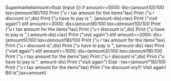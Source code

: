 Supermarketamount=float (input ())
if amount>=5000:
   dis=(amount*10)/100
   tax=(amount*18)/100
    Print ("u r tax amount for the items"tax)
   Print ("u r discount is",dis)
   Print ("u have to pay is ", (amount-dis)+tax)
   Print ("visit again")
elif amount>=3000:
   dis=(amount*8)/100
   tax=(amount*10)/100
    Print ("u r tax amount for the items"tax)
   Print ("u r discount is",dis)
   Print ("u have to pay is ",( amount-dis)+tax)
   Print ("visit again")
elif amount>=2000:
    dis=(amount*5)/100
    tax=(amount*18)/100
    Print ("u r tax amount for the items"tax)
   Print ("u r discount is",dis)
   Print ("u have to pay is ", (amount-dis)-tax)
   Print ("visit again")
elif amount>=1000:
   dis=(amount*3)/100
    tax=(amount*18)/100
    Print ("u r tax amount for the items"tax)
   Print ("u r discount is",dis)
   Print ("u have to pay is ", amount-dis)
   Print ("visit again")
Else :
     tax=(amount*18)/100
    Print ("u r tax amount for the items"tax)
    Print ("no discount sry!!! Visit again! Bill is",tax+amount)
